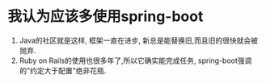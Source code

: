 # 我认为应该多使用spring-boot

1) Java的社区就是这样, 框架一直在进步, 新总是能替换旧,而且旧的很快就会被抛弃.
2) Ruby on Rails的使用也很多年了,所以它确实能完成任务, spring-boot强调的"约定大于配置"绝非花瓶.
